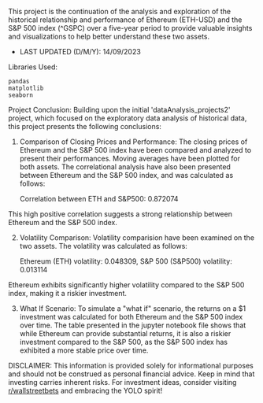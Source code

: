 This project is the continuation of the analysis and exploration of the historical relationship and performance of Ethereum (ETH-USD) and the S&P 500 index (^GSPC) over a five-year period to provide valuable insights and visualizations to help better understand these two assets.

- LAST UPDATED (D/M/Y): 14/09/2023

Libraries Used:

    pandas
    matplotlib
    seaborn

Project Conclusion:
Building upon the initial 'dataAnalysis_projects2' project, which focused on the exploratory data analysis of historical data, this project presents the following conclusions:

1. Comparison of Closing Prices and Performance: The closing prices of Ethereum and the S&P 500 index have been compared and analyzed to present their performances. Moving averages have been plotted for both assets. The correlational analysis have also been presented between Ethereum and the S&P 500 index, and was calculated as follows:

    Correlation between ETH and S&P500: 0.872074

This high positive correlation suggests a strong relationship between Ethereum and the S&P 500 index.

2. Volatility Comparison: Volatility comparision have been examined on the two assets. The volatility was calculated as follows:

    Ethereum (ETH) volatility: 0.048309, S&P 500 (S&P500) volatility: 0.013114

Ethereum exhibits significantly higher volatility compared to the S&P 500 index, making it a riskier investment.

3. What If Scenario: To simulate a "what if" scenario, the returns on a $1 investment was calculated for both Ethereum and the S&P 500 index over time. The table presented in the jupyter notebook file shows that while Ethereum can provide substantial returns, it is also a riskier investment compared to the S&P 500, as the S&P 500 index has exhibited a more stable price over time.

DISCLAIMER: This information is provided solely for informational purposes and should not be construed as personal financial advice. Keep in mind that investing carries inherent risks. For investment ideas, consider visiting [r/wallstreetbets](https://www.reddit.com/r/wallstreetbets/) and embracing the YOLO spirit!
